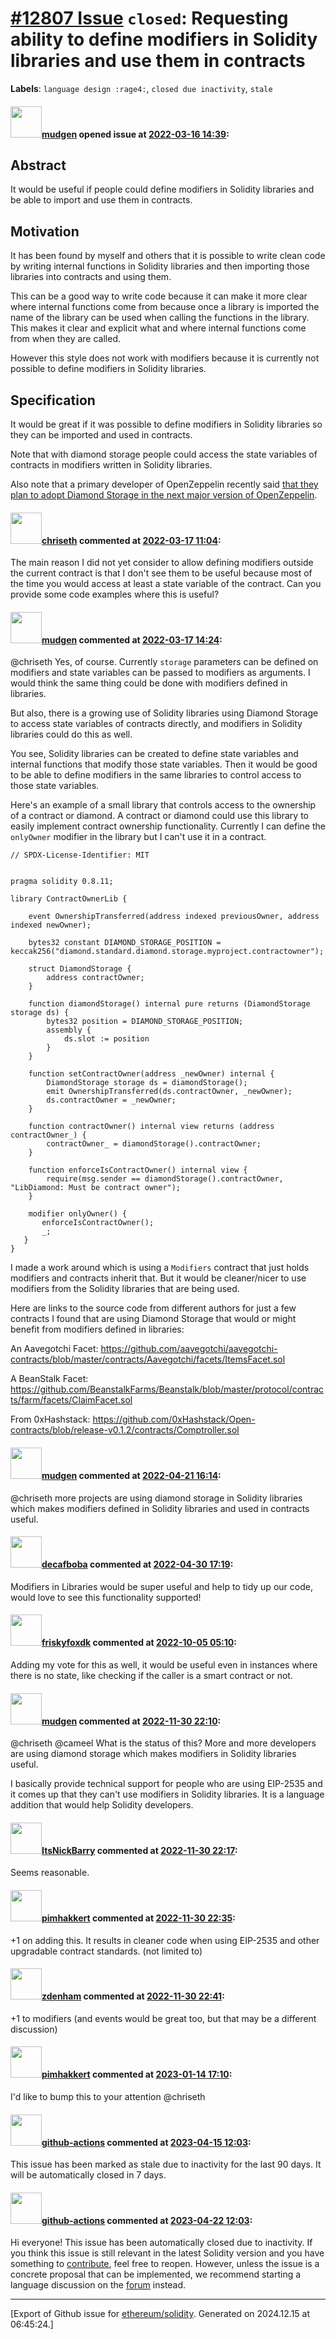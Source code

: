 # [\#12807 Issue](https://github.com/ethereum/solidity/issues/12807) `closed`: Requesting ability to define modifiers in Solidity libraries and use them in contracts
**Labels**: `language design :rage4:`, `closed due inactivity`, `stale`


#### <img src="https://avatars.githubusercontent.com/u/49092?u=e839203b6d7460e1a1907d4d8071a7fe351dce67&v=4" width="50">[mudgen](https://github.com/mudgen) opened issue at [2022-03-16 14:39](https://github.com/ethereum/solidity/issues/12807):

## Abstract

It would be useful if people could define modifiers in Solidity libraries and be able to import and use them in contracts.

## Motivation

It has been found by myself and others that it is possible to write clean code by writing internal functions in Solidity libraries and then importing those libraries into contracts and using them.

This can be a good way to write code because it can make it more clear where internal functions come from because once a library is imported the name of the library can be used when calling the functions in the library.  This makes it clear and explicit what and where internal functions come from when they are called.

However this style does not work with modifiers because it is currently not possible to define modifiers in Solidity libraries.

## Specification

It would be great if it was possible to define modifiers in Solidity libraries so they can be imported and used in contracts.

Note that with diamond storage people could access the state variables of contracts in modifiers written in Solidity libraries. 

Also note that a primary developer of OpenZeppelin recently said [that they plan to adopt Diamond Storage in the next major version of OpenZeppelin](https://github.com/OpenZeppelin/openzeppelin-contracts/issues/2964#issuecomment-1068278307).

#### <img src="https://avatars.githubusercontent.com/u/9073706?v=4" width="50">[chriseth](https://github.com/chriseth) commented at [2022-03-17 11:04](https://github.com/ethereum/solidity/issues/12807#issuecomment-1070795204):

The main reason I did not yet consider to allow defining modifiers outside the current contract is that I don't see them to be useful because most of the time you would access at least a state variable of the contract. Can you provide some code examples where this is useful?

#### <img src="https://avatars.githubusercontent.com/u/49092?u=e839203b6d7460e1a1907d4d8071a7fe351dce67&v=4" width="50">[mudgen](https://github.com/mudgen) commented at [2022-03-17 14:24](https://github.com/ethereum/solidity/issues/12807#issuecomment-1070965062):

@chriseth Yes, of course. Currently `storage` parameters can be defined on modifiers and state variables can be passed to modifiers as arguments. I would think the same thing could be done with modifiers defined in libraries.

But also, there is a growing use of Solidity libraries using Diamond Storage to access state variables of contracts directly, and modifiers in Solidity libraries could do this as well.

You see, Solidity libraries can be created to define state variables and internal functions that modify those state variables. Then it would be good to be able to define modifiers in the same libraries to control access to those state variables.

Here's an example of a small library that controls access to the ownership of a contract or diamond. A contract or diamond could use this library to easily implement contract ownership functionality.  Currently I can define the `onlyOwner` modifier in the library but I can't use it in a contract.

```Solidity
// SPDX-License-Identifier: MIT


pragma solidity 0.8.11;
    
library ContractOwnerLib {

    event OwnershipTransferred(address indexed previousOwner, address indexed newOwner);

    bytes32 constant DIAMOND_STORAGE_POSITION = keccak256("diamond.standard.diamond.storage.myproject.contractowner");

    struct DiamondStorage {
        address contractOwner;
    }

    function diamondStorage() internal pure returns (DiamondStorage storage ds) {
        bytes32 position = DIAMOND_STORAGE_POSITION;
        assembly {
            ds.slot := position
        }
    }

    function setContractOwner(address _newOwner) internal {
        DiamondStorage storage ds = diamondStorage();
        emit OwnershipTransferred(ds.contractOwner, _newOwner);        
        ds.contractOwner = _newOwner;        
    }

    function contractOwner() internal view returns (address contractOwner_) {
        contractOwner_ = diamondStorage().contractOwner;
    }

    function enforceIsContractOwner() internal view {
        require(msg.sender == diamondStorage().contractOwner, "LibDiamond: Must be contract owner");
    }
    
    modifier onlyOwner() {
       enforceIsContractOwner();
       _;
   }      
}
```

I made a work around which is using a `Modifiers` contract that just holds modifiers and contracts inherit that.  But it would be cleaner/nicer to use modifiers from the Solidity libraries that are being used.

Here are links to the source code from different authors for just a few contracts I found that are using Diamond Storage that would or might benefit from modifiers defined in libraries:

An Aavegotchi Facet:
https://github.com/aavegotchi/aavegotchi-contracts/blob/master/contracts/Aavegotchi/facets/ItemsFacet.sol

A BeanStalk Facet:
https://github.com/BeanstalkFarms/Beanstalk/blob/master/protocol/contracts/farm/facets/ClaimFacet.sol

From 0xHashstack:
https://github.com/0xHashstack/Open-contracts/blob/release-v0.1.2/contracts/Comptroller.sol

#### <img src="https://avatars.githubusercontent.com/u/49092?u=e839203b6d7460e1a1907d4d8071a7fe351dce67&v=4" width="50">[mudgen](https://github.com/mudgen) commented at [2022-04-21 16:14](https://github.com/ethereum/solidity/issues/12807#issuecomment-1105430040):

@chriseth more projects are using diamond storage in Solidity libraries which makes modifiers defined in Solidity libraries and used in contracts useful.

#### <img src="https://avatars.githubusercontent.com/u/86197850?u=5f222a3f1d41c0b00a318c9da032f9c11ce06420&v=4" width="50">[decafboba](https://github.com/decafboba) commented at [2022-04-30 17:19](https://github.com/ethereum/solidity/issues/12807#issuecomment-1114022908):

Modifiers in Libraries would be super useful and help to tidy up our code, would love to see this functionality supported!

#### <img src="https://avatars.githubusercontent.com/u/86997718?u=6613b314d53f9b025767dcd95d396a15e6ff76f3&v=4" width="50">[friskyfoxdk](https://github.com/friskyfoxdk) commented at [2022-10-05 05:10](https://github.com/ethereum/solidity/issues/12807#issuecomment-1267950349):

Adding my vote for this as well, it would be useful even in instances where there is no state, like checking if the caller is a smart contract or not.

#### <img src="https://avatars.githubusercontent.com/u/49092?u=e839203b6d7460e1a1907d4d8071a7fe351dce67&v=4" width="50">[mudgen](https://github.com/mudgen) commented at [2022-11-30 22:10](https://github.com/ethereum/solidity/issues/12807#issuecomment-1332796941):

@chriseth @cameel What is the status of this?  More and more developers are using diamond storage which makes modifiers in Solidity libraries useful. 

I basically provide technical support for people who are using EIP-2535 and it comes up that they can't use modifiers in Solidity libraries. It is a language addition that would help Solidity developers.

#### <img src="https://avatars.githubusercontent.com/u/1500628?u=c6e3e82455f1bfc3b36d00378276cca7c128918c&v=4" width="50">[ItsNickBarry](https://github.com/ItsNickBarry) commented at [2022-11-30 22:17](https://github.com/ethereum/solidity/issues/12807#issuecomment-1332803818):

Seems reasonable.

#### <img src="https://avatars.githubusercontent.com/u/43008188?u=f426832fbb07e9e472121103772fa1236738baf2&v=4" width="50">[pimhakkert](https://github.com/pimhakkert) commented at [2022-11-30 22:35](https://github.com/ethereum/solidity/issues/12807#issuecomment-1332824386):

+1 on adding this. It results in cleaner code when using EIP-2535 and other upgradable contract standards. (not limited to)

#### <img src="https://avatars.githubusercontent.com/u/16373521?u=c052f8b9479188a53866922e524bcc0151d170b5&v=4" width="50">[zdenham](https://github.com/zdenham) commented at [2022-11-30 22:41](https://github.com/ethereum/solidity/issues/12807#issuecomment-1332828893):

+1 to modifiers (and events would be great too, but that may be a different discussion)

#### <img src="https://avatars.githubusercontent.com/u/43008188?u=f426832fbb07e9e472121103772fa1236738baf2&v=4" width="50">[pimhakkert](https://github.com/pimhakkert) commented at [2023-01-14 17:10](https://github.com/ethereum/solidity/issues/12807#issuecomment-1382859318):

I'd like to bump this to your attention @chriseth

#### <img src="https://avatars.githubusercontent.com/in/15368?v=4" width="50">[github-actions](https://github.com/apps/github-actions) commented at [2023-04-15 12:03](https://github.com/ethereum/solidity/issues/12807#issuecomment-1509750747):

This issue has been marked as stale due to inactivity for the last 90 days.
It will be automatically closed in 7 days.

#### <img src="https://avatars.githubusercontent.com/in/15368?v=4" width="50">[github-actions](https://github.com/apps/github-actions) commented at [2023-04-22 12:03](https://github.com/ethereum/solidity/issues/12807#issuecomment-1518628764):

Hi everyone! This issue has been automatically closed due to inactivity.
If you think this issue is still relevant in the latest Solidity version and you have something to [contribute](https://docs.soliditylang.org/en/latest/contributing.html), feel free to reopen.
However, unless the issue is a concrete proposal that can be implemented, we recommend starting a language discussion on the [forum](https://forum.soliditylang.org) instead.


-------------------------------------------------------------------------------



[Export of Github issue for [ethereum/solidity](https://github.com/ethereum/solidity). Generated on 2024.12.15 at 06:45:24.]
